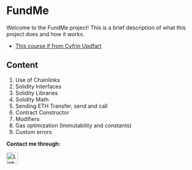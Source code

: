 # FundMe

Welcome to the FundMe project! This is a brief description of what this project does and how it works.

- [This course if from Cyfrin Updfart](https://updraft.cyfrin.io/)

## Content 

1. Use of Chainlinks
2. Solidity Interfaces
3. Solidity Libraries
4. Solidity Math
5. Sending ETH Transfer, send and call
6. Contract Constructor
7. Modifiers
8. Gas optimization (Immutability and constants)
9. Custom errors


**Contact me through:**

<a href="https://www.linkedin.com/in/vahagnc/" target="_blank">
  <img src="https://upload.wikimedia.org/wikipedia/commons/c/ca/LinkedIn_logo_initials.png" alt="LinkedIn Logo" width="30" />
</a>
